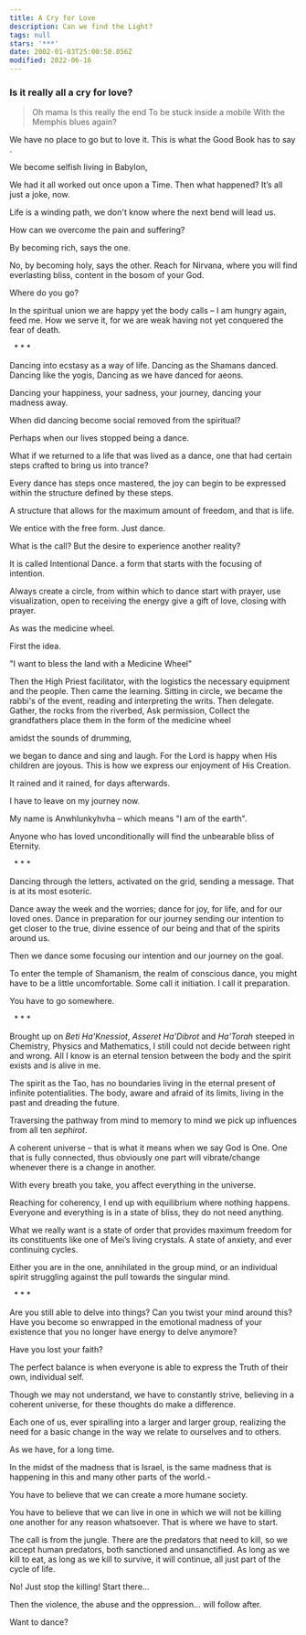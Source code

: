 ```yaml
---
title: A Cry for Love
description: Can we find the Light?
tags: null
stars: '***'
date: 2002-01-03T25:00:50.856Z
modified: 2022-06-16
---
```


<div class="poem">

<h3>Is it really all a cry for love?</h3>

> Oh mama
> Is this really the end
> To be stuck inside a mobile
> With the Memphis blues again?

We have no place to go but to love it.
This is what the Good Book has to say .

We become selfish
living in Babylon,

We had it all worked out once upon a Time.
Then what happened?
It’s all just a joke, now.

Life is a winding path,
we don't know
where the next bend will lead us.

How can we overcome
the pain and suffering?

By becoming rich,
says the one.

No, by becoming holy, says the other.
Reach for Nirvana,
where you will find everlasting bliss,
content in the bosom of your God.

Where do you go?

In the spiritual union
we are happy
yet the body calls –
I am hungry again, feed me.
How we serve it,
for we are weak
having not yet conquered
the fear of death.

&nbsp;&nbsp;\* \* \*

Dancing into ecstasy as a way of life.
Dancing as the Shamans danced.
Dancing like the yogis,
Dancing as we have danced for aeons.

Dancing your happiness, your sadness, your journey,
dancing your madness away.

When did dancing become social
removed from the spiritual?

Perhaps when our lives stopped being a dance.

What if we returned to a life
that was lived as a dance,
one that had certain steps
crafted to bring us into trance?

Every dance has steps
once mastered,
the joy can begin to be expressed
within the structure defined by these steps.

A structure that allows for the maximum amount of freedom,
and that is life.

We entice with the free form.
Just dance.

What is the call?
But the desire to experience another reality?

It is called Intentional Dance.
a form that starts with the focusing
of intention.

Always create a circle,
from within which to dance
start with prayer,
use visualization,
open to receiving the energy
give a gift of love,
closing with prayer.

As was the medicine wheel.

First the idea.

"I want to bless the land with a Medicine Wheel"

Then the High Priest facilitator,
with the logistics the necessary equipment and the people.
Then came the learning.
Sitting in circle, we became the rabbi's of the event,
reading and interpreting the writs.
Then delegate.
Gather, the rocks from the riverbed,
Ask permission,
Collect the grandfathers
place them in the form of the medicine wheel

amidst the sounds of drumming,

we began to dance and sing and laugh.
For the Lord is happy when His children are joyous.
This is how we express our enjoyment of His Creation.

It rained and it rained, for days afterwards.

I have to leave on my journey now.

My name is Anwhlunkyhvha –
which means "I am of the earth".

Anyone who has loved unconditionally
will find the unbearable bliss of Eternity.

&nbsp;&nbsp;\* \* \*

Dancing through the letters,
activated on the grid,
sending a message.
That is at its most esoteric.

Dance away the week and the worries;
dance for joy, for life, and for our loved ones.
Dance in preparation for our journey
sending our intention to get closer to
the true, divine essence of our being
and that of the spirits around us.

Then we dance some
focusing our intention and our journey
on the goal.

To enter the temple of Shamanism,
the realm of conscious dance,
you might have to be a little uncomfortable.
Some call it initiation.
I call it preparation.

You have to go somewhere.

&nbsp;&nbsp;\* \* \*

Brought up on _Beti Ha'Knessiot_,
_Asseret Ha'Dibrot_ and _Ha'Torah_
steeped in Chemistry, Physics
and Mathematics,
I still could not decide between right and wrong.
All I know is
an eternal tension
between the body and the spirit exists
and is alive in me.

The spirit as the Tao,
has no boundaries
living in the eternal present
of infinite potentialities.
The body,
aware and afraid
of its limits,
living in the past and
dreading the future.

Traversing the pathway
from mind to memory to mind
we pick up influences
from all ten _sephirot_.

A coherent universe –
that is what it means
when we say God is One.
One that is fully connected,
thus obviously one part will vibrate/change
whenever there is a change in another.

With every breath you take,
you affect everything in the universe.

Reaching for coherency,
I end up with equilibrium
where nothing happens.
Everyone and everything
is in a state of bliss,
they do not need anything.

What we really want
is a state of order
that provides maximum freedom
for its constituents
like one of Mei’s living crystals.
A state of anxiety,
and ever continuing cycles.

Either you are in the one,
annihilated in the group mind,
or an individual spirit struggling
against the pull towards
the singular mind.

&nbsp;&nbsp;\* \* \*

Are you still able to delve into things?
Can you twist your mind around this?
Have you become so enwrapped
in the emotional madness of your existence
that you no longer have energy
to delve anymore?

Have you lost your faith?

The perfect balance is
when everyone is able
to express the Truth of their
own, individual self.

Though we may not understand,
we have to
constantly strive,
believing in a coherent universe,
for these thoughts do make a
difference.

Each one of us,
ever spiralling
into a larger and larger group,
realizing
the need
for a basic change
in the way
we relate to ourselves
and to others.

As we have, for a long time.

In the midst of the madness that is Israel,
is the same madness that is happening in this
and many other parts of the world.-

You have to believe
that we can create
a more humane society.

You have to believe that we can
live in one in which we will not be killing
one another for any reason whatsoever.
That is where we have to start.

The call is from the jungle.
There are the predators that need to kill,
so we accept human predators,
both sanctioned and unsanctified.
As long as we kill to eat,
as long as we kill to survive,
it will continue,
all just part of the cycle of life.

No!
Just stop the killing!
Start there...

Then the violence, the abuse and the oppression...
will follow after.

Want to dance?

</div>
